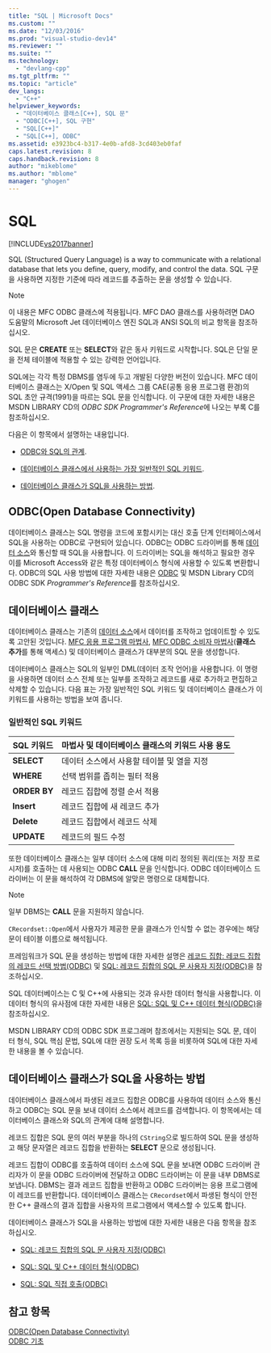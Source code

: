 ```yaml
---
title: "SQL | Microsoft Docs"
ms.custom: ""
ms.date: "12/03/2016"
ms.prod: "visual-studio-dev14"
ms.reviewer: ""
ms.suite: ""
ms.technology: 
  - "devlang-cpp"
ms.tgt_pltfrm: ""
ms.topic: "article"
dev_langs: 
  - "C++"
helpviewer_keywords: 
  - "데이터베이스 클래스[C++], SQL 문"
  - "ODBC[C++], SQL 구현"
  - "SQL[C++]"
  - "SQL[C++], ODBC"
ms.assetid: e3923bc4-b317-4e0b-afd8-3cd403eb0faf
caps.latest.revision: 8
caps.handback.revision: 8
author: "mikeblome"
ms.author: "mblome"
manager: "ghogen"
---
```

# SQL
[!INCLUDE[vs2017banner](../../assembler/inline/includes/vs2017banner.md)]

SQL \(Structured Query Language\) is a way to communicate with a relational database that lets you define, query, modify, and control the data.  SQL 구문을 사용하면 지정한 기준에 따라 레코드를 추출하는 문을 생성할 수 있습니다.  
  
> [!NOTE]
>  이 내용은 MFC ODBC 클래스에 적용됩니다.  MFC DAO 클래스를 사용하려면 DAO 도움말의 Microsoft Jet 데이터베이스 엔진 SQL과 ANSI SQL의 비교 항목을 참조하십시오.  
  
 SQL 문은 **CREATE** 또는 **SELECT**와 같은 동사 키워드로 시작합니다.  SQL은 단일 문을 전체 테이블에 적용할 수 있는 강력한 언어입니다.  
  
 SQL에는 각각 특정 DBMS를 염두에 두고 개발된 다양한 버전이 있습니다.  MFC 데이터베이스 클래스는 X\/Open 및 SQL 액세스 그룹 CAE\(공통 응용 프로그램 환경\)의 SQL 초안 규격\(1991\)을 따르는 SQL 문을 인식합니다.  이 구문에 대한 자세한 내용은 MSDN LIBRARY CD의 *ODBC SDK* *Programmer's Reference*에 나오는 부록 C를 참조하십시오.  
  
 다음은 이 항목에서 설명하는 내용입니다.  
  
-   [ODBC와 SQL의 관계](#_core_open_database_connectivity_.28.odbc.29).  
  
-   [데이터베이스 클래스에서 사용하는 가장 일반적인 SQL 키워드](#_core_the_database_classes).  
  
-   [데이터베이스 클래스가 SQL을 사용하는 방법](#_core_how_the_database_classes_use_sql).  
  
##  <a name="_core_open_database_connectivity_.28.odbc.29"></a> ODBC\(Open Database Connectivity\)  
 데이터베이스 클래스는 SQL 명령을 코드에 포함시키는 대신 호출 단계 인터페이스에서 SQL을 사용하는 ODBC로 구현되어 있습니다.  ODBC는 ODBC 드라이버를 통해 [데이터 소스](../../data/odbc/data-source-odbc.md)와 통신할 때 SQL을 사용합니다.  이 드라이버는 SQL을 해석하고 필요한 경우 이를 Microsoft Access와 같은 특정 데이터베이스 형식에 사용할 수 있도록 변환합니다.  ODBC의 SQL 사용 방법에 대한 자세한 내용은 [ODBC](../../data/odbc/odbc-basics.md) 및 MSDN Library CD의 ODBC SDK *Programmer's Reference*를 참조하십시오.  
  
##  <a name="_core_the_database_classes"></a> 데이터베이스 클래스  
 데이터베이스 클래스는 기존의 [데이터 소스](../../data/odbc/data-source-odbc.md)에서 데이터를 조작하고 업데이트할 수 있도록 고안된 것입니다.  [MFC 응용 프로그램 마법사](../../mfc/reference/database-support-mfc-application-wizard.md), [MFC ODBC 소비자 마법사](../../mfc/reference/adding-an-mfc-odbc-consumer.md)\(**클래스 추가**를 통해 액세스\) 및 데이터베이스 클래스가 대부분의 SQL 문을 생성합니다.  
  
 데이터베이스 클래스는 SQL의 일부인 DML\(데이터 조작 언어\)을 사용합니다.  이 명령을 사용하면 데이터 소스 전체 또는 일부를 조작하고 레코드를 새로 추가하고 편집하고 삭제할 수 있습니다.  다음 표는 가장 일반적인 SQL 키워드 및 데이터베이스 클래스가 이 키워드를 사용하는 방법을 보여 줍니다.  
  
### 일반적인 SQL 키워드  
  
|SQL 키워드|마법사 및 데이터베이스 클래스의 키워드 사용 용도|  
|-------------|---------------------------------|  
|**SELECT**|데이터 소스에서 사용할 테이블 및 열을 지정|  
|**WHERE**|선택 범위를 좁히는 필터 적용|  
|**ORDER BY**|레코드 집합에 정렬 순서 적용|  
|**Insert**|레코드 집합에 새 레코드 추가|  
|**Delete**|레코드 집합에서 레코드 삭제|  
|**UPDATE**|레코드의 필드 수정|  
  
 또한 데이터베이스 클래스는 일부 데이터 소스에 대해 미리 정의된 쿼리\(또는 저장 프로시저\)를 호출하는 데 사용되는 ODBC **CALL** 문을 인식합니다.  ODBC 데이터베이스 드라이버는 이 문을 해석하여 각 DBMS에 알맞은 명령으로 대체합니다.  
  
> [!NOTE]
>  일부 DBMS는 **CALL** 문을 지원하지 않습니다.  
  
 `CRecordset::Open`에서 사용자가 제공한 문을 클래스가 인식할 수 없는 경우에는 해당 문이 테이블 이름으로 해석됩니다.  
  
 프레임워크가 SQL 문을 생성하는 방법에 대한 자세한 설명은 [레코드 집합: 레코드 집합의 레코드 선택 방법\(ODBC\)](../../data/odbc/recordset-how-recordsets-select-records-odbc.md) 및 [SQL: 레코드 집합의 SQL 문 사용자 지정\(ODBC\)](../../data/odbc/sql-customizing-your-recordset’s-sql-statement-odbc.md)을 참조하십시오.  
  
 SQL 데이터베이스는 C 및 C\+\+에 사용되는 것과 유사한 데이터 형식을 사용합니다.  이 데이터 형식의 유사점에 대한 자세한 내용은 [SQL: SQL 및 C\+\+ 데이터 형식\(ODBC\)](../../data/odbc/sql-sql-and-cpp-data-types-odbc.md)을 참조하십시오.  
  
 MSDN LIBRARY CD의 ODBC SDK 프로그래머 참조에서는 지원되는 SQL 문, 데이터 형식, SQL 핵심 문법, SQL에 대한 권장 도서 목록 등을 비롯하여 SQL에 대한 자세한 내용을 볼 수 있습니다.  
  
##  <a name="_core_how_the_database_classes_use_sql"></a> 데이터베이스 클래스가 SQL을 사용하는 방법  
 데이터베이스 클래스에서 파생된 레코드 집합은 ODBC를 사용하여 데이터 소스와 통신하고 ODBC는 SQL 문을 보내 데이터 소스에서 레코드를 검색합니다.  이 항목에서는 데이터베이스 클래스와 SQL의 관계에 대해 설명합니다.  
  
 레코드 집합은 SQL 문의 여러 부분을 하나의 `CString`으로 빌드하여 SQL 문을 생성하고  해당 문자열은 레코드 집합을 반환하는 **SELECT** 문으로 생성됩니다.  
  
 레코드 집합이 ODBC를 호출하여 데이터 소스에 SQL 문을 보내면 ODBC 드라이버 관리자가 이 문을 ODBC 드라이버에 전달하고 ODBC 드라이버는 이 문을 내부 DBMS로 보냅니다.  DBMS는 결과 레코드 집합을 반환하고 ODBC 드라이버는 응용 프로그램에 이 레코드를 반환합니다.  데이터베이스 클래스는 `CRecordset`에서 파생된 형식이 안전한 C\+\+ 클래스의 결과 집합을 사용자의 프로그램에서 액세스할 수 있도록 합니다.  
  
 데이터베이스 클래스가 SQL을 사용하는 방법에 대한 자세한 내용은 다음 항목을 참조하십시오.  
  
-   [SQL: 레코드 집합의 SQL 문 사용자 지정\(ODBC\)](../../data/odbc/sql-customizing-your-recordset’s-sql-statement-odbc.md)  
  
-   [SQL: SQL 및 C\+\+ 데이터 형식\(ODBC\)](../../data/odbc/sql-sql-and-cpp-data-types-odbc.md)  
  
-   [SQL: SQL 직접 호출\(ODBC\)](../../data/odbc/sql-making-direct-sql-calls-odbc.md)  
  
## 참고 항목  
 [ODBC\(Open Database Connectivity\)](../../data/odbc/open-database-connectivity-odbc.md)   
 [ODBC 기초](../../data/odbc/odbc-basics.md)